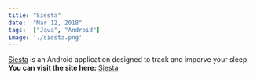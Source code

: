 ```yaml
---
title: "Siesta"
date:  "Mar 12, 2018"
tags:  ["Java", "Android"]
image: './siesta.png'
---
```


[Siesta] is an Android application designed to track and imporve your sleep.
**You can visit the site here:** [Siesta]

<!--- reference links --->
[Siesta]: <https://github.com/RBoshae/siestazzz>
